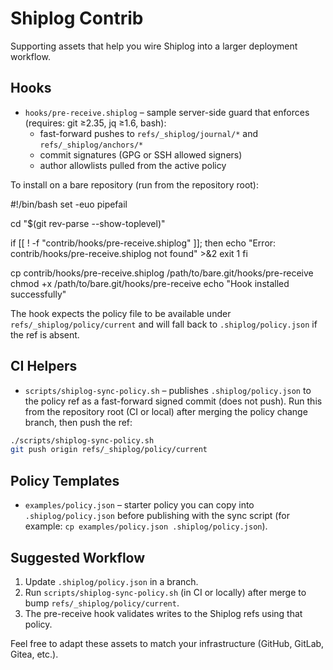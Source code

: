# Shiplog Contrib

Supporting assets that help you wire Shiplog into a larger deployment workflow.

## Hooks

- `hooks/pre-receive.shiplog` – sample server-side guard that enforces (requires: git ≥2.35, jq ≥1.6, bash):
  - fast-forward pushes to `refs/_shiplog/journal/*` and `refs/_shiplog/anchors/*`
  - commit signatures (GPG or SSH allowed signers)
  - author allowlists pulled from the active policy

To install on a bare repository (run from the repository root):

#!/bin/bash
set -euo pipefail

cd "$(git rev-parse --show-toplevel)"

if [[ ! -f "contrib/hooks/pre-receive.shiplog" ]]; then
  echo "Error: contrib/hooks/pre-receive.shiplog not found" >&2
  exit 1
fi

cp contrib/hooks/pre-receive.shiplog /path/to/bare.git/hooks/pre-receive
chmod +x /path/to/bare.git/hooks/pre-receive
echo "Hook installed successfully"

The hook expects the policy file to be available under `refs/_shiplog/policy/current` and will fall back to `.shiplog/policy.json` if the ref is absent.

## CI Helpers

- `scripts/shiplog-sync-policy.sh` – publishes `.shiplog/policy.json` to the policy ref as a fast-forward signed commit (does not push). Run this from the repository root (CI or local) after merging the policy change branch, then push the ref:

```bash
./scripts/shiplog-sync-policy.sh
git push origin refs/_shiplog/policy/current
```

## Policy Templates

- `examples/policy.json` – starter policy you can copy into `.shiplog/policy.json` before publishing with the sync script (for example: `cp examples/policy.json .shiplog/policy.json`).

## Suggested Workflow

1. Update `.shiplog/policy.json` in a branch.
2. Run `scripts/shiplog-sync-policy.sh` (in CI or locally) after merge to bump `refs/_shiplog/policy/current`.
3. The pre-receive hook validates writes to the Shiplog refs using that policy.

Feel free to adapt these assets to match your infrastructure (GitHub, GitLab, Gitea, etc.).
